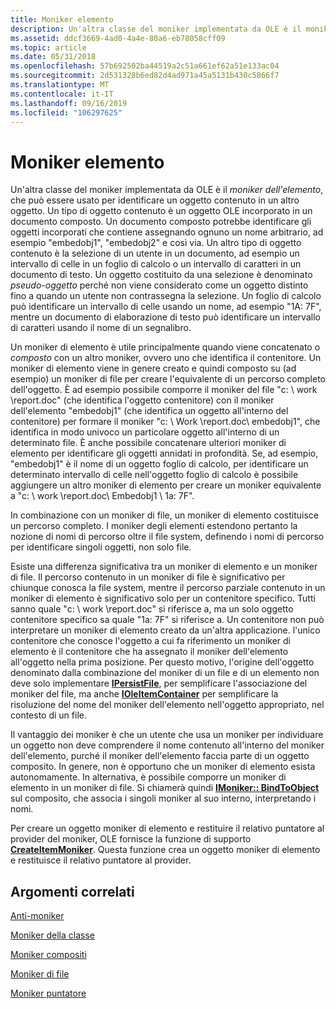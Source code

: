 ```yaml
---
title: Moniker elemento
description: Un'altra classe del moniker implementata da OLE è il moniker dell'elemento, che può essere usato per identificare un oggetto contenuto in un altro oggetto.
ms.assetid: ddcf3669-4ad0-4a4e-80a6-eb78058cff09
ms.topic: article
ms.date: 05/31/2018
ms.openlocfilehash: 57b692502ba44519a2c51a661ef62a51e133ac04
ms.sourcegitcommit: 2d531328b6ed82d4ad971a45a5131b430c5866f7
ms.translationtype: MT
ms.contentlocale: it-IT
ms.lasthandoff: 09/16/2019
ms.locfileid: "106297625"
---
```

# <a name="item-monikers"></a>Moniker elemento

Un'altra classe del moniker implementata da OLE è il *moniker dell'elemento*, che può essere usato per identificare un oggetto contenuto in un altro oggetto. Un tipo di oggetto contenuto è un oggetto OLE incorporato in un documento composto. Un documento composto potrebbe identificare gli oggetti incorporati che contiene assegnando ognuno un nome arbitrario, ad esempio "embedobj1", "embedobj2" e così via. Un altro tipo di oggetto contenuto è la selezione di un utente in un documento, ad esempio un intervallo di celle in un foglio di calcolo o un intervallo di caratteri in un documento di testo. Un oggetto costituito da una selezione è denominato *pseudo-oggetto* perché non viene considerato come un oggetto distinto fino a quando un utente non contrassegna la selezione. Un foglio di calcolo può identificare un intervallo di celle usando un nome, ad esempio "1A: 7F", mentre un documento di elaborazione di testo può identificare un intervallo di caratteri usando il nome di un segnalibro.

Un moniker di elemento è utile principalmente quando viene concatenato o *composto* con un altro moniker, ovvero uno che identifica il contenitore. Un moniker di elemento viene in genere creato e quindi composto su (ad esempio) un moniker di file per creare l'equivalente di un percorso completo dell'oggetto. È ad esempio possibile comporre il moniker del file "c: \\ work \\report.doc" (che identifica l'oggetto contenitore) con il moniker dell'elemento "embedobj1" (che identifica un oggetto all'interno del contenitore) per formare il moniker "c: \\ Work \\report.doc\\ embedobj1", che identifica in modo univoco un particolare oggetto all'interno di un determinato file. È anche possibile concatenare ulteriori moniker di elemento per identificare gli oggetti annidati in profondità. Se, ad esempio, "embedobj1" è il nome di un oggetto foglio di calcolo, per identificare un determinato intervallo di celle nell'oggetto foglio di calcolo è possibile aggiungere un altro moniker di elemento per creare un moniker equivalente a "c: \\ work \\report.doc\\ Embedobj1 \\ 1a: 7F".

In combinazione con un moniker di file, un moniker di elemento costituisce un percorso completo. I moniker degli elementi estendono pertanto la nozione di nomi di percorso oltre il file system, definendo i nomi di percorso per identificare singoli oggetti, non solo file.

Esiste una differenza significativa tra un moniker di elemento e un moniker di file. Il percorso contenuto in un moniker di file è significativo per chiunque conosca la file system, mentre il percorso parziale contenuto in un moniker di elemento è significativo solo per un contenitore specifico. Tutti sanno quale "c: \\ work \\report.doc" si riferisce a, ma un solo oggetto contenitore specifico sa quale "1a: 7F" si riferisce a. Un contenitore non può interpretare un moniker di elemento creato da un'altra applicazione. l'unico contenitore che conosce l'oggetto a cui fa riferimento un moniker di elemento è il contenitore che ha assegnato il moniker dell'elemento all'oggetto nella prima posizione. Per questo motivo, l'origine dell'oggetto denominato dalla combinazione del moniker di un file e di un elemento non deve solo implementare [**IPersistFile**](/windows/desktop/api/ObjIdl/nn-objidl-ipersistfile), per semplificare l'associazione del moniker del file, ma anche [**IOleItemContainer**](/windows/desktop/api/OleIdl/nn-oleidl-ioleitemcontainer) per semplificare la risoluzione del nome del moniker dell'elemento nell'oggetto appropriato, nel contesto di un file.

Il vantaggio dei moniker è che un utente che usa un moniker per individuare un oggetto non deve comprendere il nome contenuto all'interno del moniker dell'elemento, purché il moniker dell'elemento faccia parte di un oggetto composito. In genere, non è opportuno che un moniker di elemento esista autonomamente. In alternativa, è possibile comporre un moniker di elemento in un moniker di file. Si chiamerà quindi [**IMoniker:: BindToObject**](/windows/desktop/api/ObjIdl/nf-objidl-imoniker-bindtoobject) sul composito, che associa i singoli moniker al suo interno, interpretando i nomi.

Per creare un oggetto moniker di elemento e restituire il relativo puntatore al provider del moniker, OLE fornisce la funzione di supporto [**CreateItemMoniker**](/windows/desktop/api/Objbase/nf-objbase-createitemmoniker). Questa funzione crea un oggetto moniker di elemento e restituisce il relativo puntatore al provider.

## <a name="related-topics"></a>Argomenti correlati

<dl> <dt>

[Anti-moniker](anti-monikers.md)
</dt> <dt>

[Moniker della classe](class-monikers.md)
</dt> <dt>

[Moniker compositi](composite-monikers.md)
</dt> <dt>

[Moniker di file](file-monikers.md)
</dt> <dt>

[Moniker puntatore](pointer-monikers.md)
</dt> </dl>

 

 




